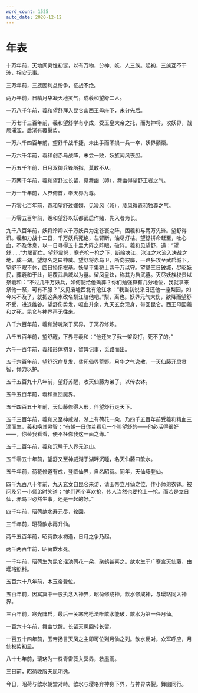 ```yaml
---
word_count: 1525
auto_date: 2020-12-12
---
```


# 年表

十万年前，天地间灵性初诞，以有万物，分神、妖、人三族。起初，三族互不干涉，相安无事。

三万年前，三族因利益纷争，征战不绝。

两万年前，日精月华凝天地灵气，成羲和望舒二人。

一万八千年前，羲和望舒拜入昆仑山西王母座下，未分先后。

一万七千三百年前，羲和望舒学有小成，受玉皇大帝之托，而为神将，攻妖界，战局滞涩，后渐有覆巢势。

一万六千四百年前，望舒千战千捷，未出手而不损一兵一卒，妖界颤栗。

一万六千年前，羲和创赤乌战阵，未尝一败，妖族闻风丧胆。

一万五千年前，日月双御兵锋所指，莫敢不从。

一万两千年前，羲和望舒过长留，见舞幽（卵），舞幽得望舒王者之气。

一万一千年前，人界俯首，奉天界为尊。

一万零七百年前，羲和望舒过嫏嬛，见凌风（卵），凌风得羲和独尊之气。

一万零五百年前，羲和望舒以妖都武启作赌，先入者为长。

九千八百年前，妖将泠卿以千万妖兵为定苍寰之阵，困羲和与两万先锋。望舒得讯。羲和力战十二日，千万妖兵死绝，左臂断，油尽灯枯。望舒拼命赶至，吐心血，不及休息，以一日寻得五十里大阵之阵眼，破阵。羲和见望舒，道：“望舒……”力竭而亡。望舒震怒，寒光枪一枪之下，断岭决江，沧江之水流入决战之地，成一湖。望舒名之曰神威。望舒将赤乌卫，所向披靡，一路狂攻至武启城下。望舒不眠不休，四日损伤根基。妖皇平集将士两千万以守。望舒三日破城，尽驱妖民，葬羲和于此，翻覆武启城以为墓。留凤皇诀，称其为启武墓。灭尽妖族权贵以祭羲和：“不过几千万妖兵，如何配给他殉葬？你们勉强算有几分地位，我就拿来祭他一祭，可有不服？”又见废墟西北有沧江水：“我当初说来日还他一座梨园，如今来不及了，就把这条水改名梨江陪他吧。”梨，离也。妖界元气大伤，欲降而望舒不受，进退维谷。望舒伤势发，呕血升余，九天玄女现身，带回昆仑。西王母因羲和之死，昆仑与神界再无往来。

八千六百年前，羲和游魂聚于冥界，于冥界修炼。

八千五百年前，望舒醒，下界寻羲和：“他还欠了我一架没打，死不了的。”

六千一百年前，羲和形体初复，留碑记事，觅路而出。

五千六百年前，望舒沉疴复发，昏死仙界荒野。月华之气逸散，一天仙藤开启灵智，倾力以护。

五千五百九十八年前，望舒苏醒，收天仙藤为弟子，以传衣钵。

五千五百年前，羲和重回魔界。

五千四百五十年前，天仙藤修得人形，伴望舒行走天下。

五千三百年前，羲和又至神威湖，湖上有荷花一朵，乃四千五百年前受羲和精血三滴而生，羲和唤其灵智：“有朝一日你若看见一个叫望舒的——他必活得很好——，你替我看看，便不枉你我这一面之缘。”

五千二百年前，羲和沉睡于人界元池山。

五千零五十年前，望舒又至神威湖于湖畔沉睡，名天仙藤曰歆水。

五千年前，荷花修道有成，登临仙界，自名昭荷。同年，天仙藤登仙。

四千九百八十年前，九天玄女自昆仑来访，请玉帝立月仙之位，传小师弟衣钵。被问及另一小师弟时笑道：“他们两个喜欢抢，传人当然也要抢上一抢。而若是立日仙，赤乌卫必然生事，还是一起的好。”

四千年前，昭荷歆水寿元尽，轮回。

三千年前，昭荷歆水再升仙。

两千五百年前，昭荷歆水初遇，日月之争乃起。

两千两百年前，昭荷歆水死。

一千年前，昭荷生为昆仑瑶池荷花一朵，聚鹤甚喜之。歆水生于广寒宫天仙藤，由璎珞照料。

五百六十八年前，本玉帝登位。

五百年前，因冥冥中一股执念入神界，昭荷修成神。歆水修成神，与璎珞同入神界。

三百年前，寒光阵启，最后一关寒光枪法唯歆水能破，歆水为第一任月仙。

一百六十年前，舞幽觉醒。长留天凤回转长留。

一百五十四年前，玉帝扬言天凤之主即可位列月仙之列。歆水反对，众军呼应，月仙权势初显。

八十七年前，璎珞为一株青雷蕊入冥界，救墨雨。

三日前，昭荷收服天凤明逸。

今日，昭荷与歆水朝堂对峙。歆水与璎珞弃神身下界，与神界决裂。舞幽同行。
